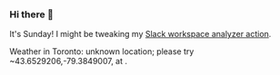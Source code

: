 ### Hi there :wave:

It's Sunday! I might be tweaking my [Slack workspace analyzer action](https://github.com/bewuethr/slack-analyzer).

Weather in Toronto: unknown location; please try ~43.6529206,-79.3849007, at .
